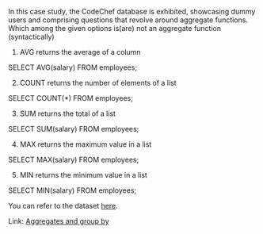 In this case study, the CodeChef database is exhibited, showcasing dummy users and comprising questions that revolve around aggregate functions.
Which among the given options is(are) not an aggregate function (syntactically)

1. AVG returns the average of a column

SELECT 
    AVG(salary)
FROM
    employees;

2. COUNT returns the number of elements of a list

SELECT 
    COUNT(*)
FROM
    employees;

3. SUM returns the total of a list

SELECT 
    SUM(salary)
FROM
    employees;

4. MAX returns the maximum value in a list

SELECT 
    MAX(salary)
FROM
    employees;

5. MIN  returns the minimum value in a list

SELECT 
    MIN(salary)
FROM
    employees;

You can refer to the dataset [here](https://cdn.codechef.com/SQL_Datasets/agg_final_dataset.pdf).

Link: [Aggregates and group by](https://www.codechef.com/practice/SQLPRAC05/problems/SQLP41?tab=statement)
